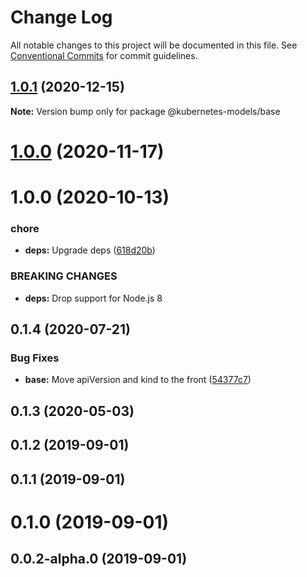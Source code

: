 # Change Log

All notable changes to this project will be documented in this file.
See [Conventional Commits](https://conventionalcommits.org) for commit guidelines.

## [1.0.1](https://github.com/tommy351/kubernetes-models-ts/compare/@kubernetes-models/base@1.0.0...@kubernetes-models/base@1.0.1) (2020-12-15)

**Note:** Version bump only for package @kubernetes-models/base





# [1.0.0](https://github.com/tommy351/kubernetes-models-ts/compare/@kubernetes-models/base@1.0.0...@kubernetes-models/base@1.0.0) (2020-11-17)



# 1.0.0 (2020-10-13)


### chore

* **deps:** Upgrade deps ([618d20b](https://github.com/tommy351/kubernetes-models-ts/commit/618d20b202ed91ee43814aa69e08a84f21d8ae1b))


### BREAKING CHANGES

* **deps:** Drop support for Node.js 8



## 0.1.4 (2020-07-21)


### Bug Fixes

* **base:** Move apiVersion and kind to the front ([54377c7](https://github.com/tommy351/kubernetes-models-ts/commit/54377c70c6cec9dfa10c2acb6e1cbca901589b80))



## 0.1.3 (2020-05-03)



## 0.1.2 (2019-09-01)



## 0.1.1 (2019-09-01)



# 0.1.0 (2019-09-01)



## 0.0.2-alpha.0 (2019-09-01)
